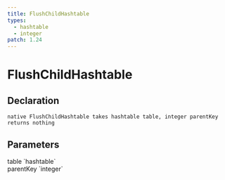 ```yaml
---
title: FlushChildHashtable
types:
  - hashtable
  - integer
patch: 1.24
---
```


# FlushChildHashtable

## Declaration

```
native FlushChildHashtable takes hashtable table, integer parentKey returns nothing
```

## Parameters
<dl>
  <dt>table `hashtable`</dt>
  <dd></dd>

  <dt>parentKey `integer`</dt>
  <dd></dd>
</dl>